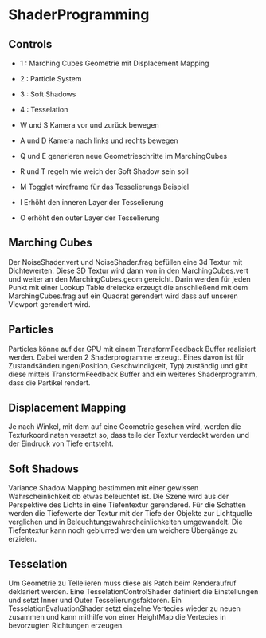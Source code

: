 # ShaderProgramming

## Controls 
- 1 : Marching Cubes Geometrie mit Displacement Mapping
- 2 : Particle System
- 3 : Soft Shadows
- 4 : Tesselation


- W und S Kamera vor und zurück bewegen
- A und D Kamera nach links und rechts bewegen
- Q und E generieren neue Geometrieschritte im MarchingCubes
- R und T regeln wie weich der Soft Shadow sein soll
- M Togglet wireframe für das Tesselierungs Beispiel
- I Erhöht den inneren Layer der Tesselierung
- O erhöht den outer Layer der Tesselierung


## Marching Cubes
Der NoiseShader.vert und NoiseShader.frag befüllen eine 3d Textur mit Dichtewerten. Diese 3D Textur wird dann von in den MarchingCubes.vert und weiter an den MarchingCubes.geom gereicht. Darin werden für jeden Punkt mit einer Lookup Table dreiecke erzeugt die anschließend mit dem MarchingCubes.frag auf ein Quadrat gerendert wird dass auf unseren Viewport gerendert wird.

## Particles 
Particles könne auf der GPU mit einem TransformFeedback Buffer realisiert werden. Dabei werden 2 Shaderprogramme erzeugt. Eines davon ist für Zustandsänderungen(Position, Geschwindigkeit, Typ) zuständig und gibt diese mittels TransformFeedback Buffer and ein weiteres Shaderprogramm, dass die Partikel rendert.

## Displacement Mapping
Je nach Winkel, mit dem auf eine Geometrie gesehen wird, werden die Texturkoordinaten versetzt so, dass teile der Textur verdeckt werden und der Eindruck von Tiefe entsteht.

## Soft Shadows 
Variance Shadow Mapping bestimmen mit einer gewissen Wahrscheinlichkeit ob etwas beleuchtet ist. Die Szene wird aus der Perspektive des Lichts in eine Tiefentextur gerendered. Für die Schatten werden die Tiefewerte der Textur mit der Tiefe der Objekte zur Lichtquelle verglichen und in Beleuchtungswahrscheinlichkeiten umgewandelt. Die Tiefentextur kann noch geblurred werden um weichere Übergänge zu erzielen. 

## Tesselation
Um Geometrie zu Tellelieren muss diese als Patch beim Renderaufruf deklariert werden. Eine TesselationControlShader definiert die Einstellungen und setzt Inner und Outer Tesselierungsfaktoren. Ein TesselationEvaluationShader setzt einzelne Vertecies wieder zu neuen zusammen und kann mithilfe von einer HeightMap die Vertecies in bevorzugten Richtungen erzeugen. 
